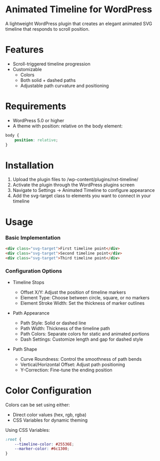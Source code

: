 # Animated Timeline for WordPress
A lightweight WordPress plugin that creates an elegant animated SVG timeline that responds to scroll position.

# Features
- Scroll-triggered timeline progression
- Customizable
  - Colors
  - Both solid + dashed paths
  - Adjustable path curvature and positioning

# Requirements
- WordPress 5.0 or higher
- A theme with position: relative on the body element:
```css
body {
    position: relative;
}
```

# Installation
1. Upload the plugin files to /wp-content/plugins/nxt-timeline/
2. Activate the plugin through the WordPress plugins screen
3. Navigate to Settings → Animated Timeline to configure appearance
4. Add the svg-target class to elements you want to connect in your timeline

# Usage
### Basic Implementation
```html
<div class="svg-target">First timeline point</div>
<div class="svg-target">Second timeline point</div>
<div class="svg-target">Third timeline point</div>
```

### Configuration Options
- Timeline Stops
  - Offset X/Y: Adjust the position of timeline markers
  - Element Type: Choose between circle, square, or no markers
  - Element Stroke Width: Set the thickness of marker outlines

- Path Appearance
  - Path Style: Solid or dashed line
  - Path Width: Thickness of the timeline path
  - Path Colors: Separate colors for static and animated portions
  - Dash Settings: Customize length and gap for dashed style

- Path Shape
  - Curve Roundness: Control the smoothness of path bends
  - Vertical/Horizontal Offset: Adjust path positioning
  - Y-Correction: Fine-tune the ending position
 
# Color Configuration
Colors can be set using either:
- Direct color values (hex, rgb, rgba)
- CSS Variables for dynamic theming

Using CSS Variables:
```css
:root {
    --timeline-color: #25536E;
    --marker-color: #6c1300;
}
```

